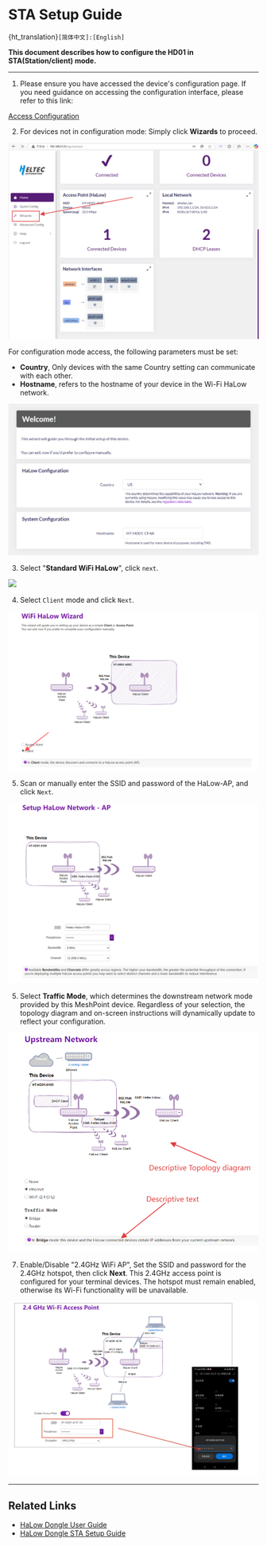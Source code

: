 # STA Setup Guide

{ht_translation}`[简体中文]:[English]`

**This document describes how to configure the HD01 in STA(Station/client) mode.**

------------------------------------------------------
1. Please ensure you have accessed the device's configuration page. If you need guidance on accessing the configuration interface, please refer to this link:

[Access Configuration](https://docs.heltec.org/en/wifi_halow/ht-hd01/access_configuration_page.html)

2. For devices not in configuration mode: Simply click **Wizards** to proceed. 

![](img/03.png)

For configuration mode access, the following parameters must be set:
- **Country**, Only devices with the same Country setting can communicate with each other.
- **Hostname**, refers to the hostname of your device in the Wi-Fi HaLow network. 

![Devices in configuration mode](img/01.png)

3. Select "**Standard WiFi HaLow**", click `next`.

![](img/04.png)

4. Select `Client` mode and click `Next`.

![](img/sta/03.png)

5. Scan or manually enter the SSID and password of the HaLow-AP, and click `Next`.

![](img/ap/04.png)

5. Select **Traffic Mode**, which determines the downstream network mode provided by this MeshPoint device. Regardless of your selection, the topology diagram and on-screen instructions will dynamically update to reflect your configuration. 

![](img/ap/07.png)

7. Enable/Disable "2.4GHz WiFi AP", Set the SSID and password for the 2.4GHz hotspot, then click **Next**. This 2.4GHz access point is configured for your terminal devices. The hotspot must remain enabled, otherwise its Wi-Fi functionality will be unavailable.

![](img/sta/06.png)

------------------------------------

## Related Links
- [HaLow Dongle User Guide](https://docs.heltec.org/en/wifi_halow/ht-hd01/index.html)
- [HaLow Dongle STA Setup Guide](https://docs.heltec.org/en/wifi_halow/ht-hd01/sta.html)